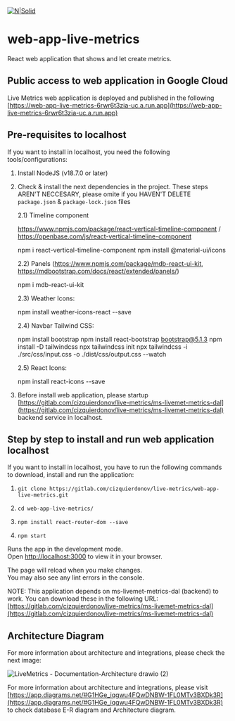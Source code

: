 [![N|Solid](https://video-react.js.org/assets/logo.png)](https://es.reactjs.org/)
# web-app-live-metrics

React web application that shows and let create metrics.

## Public access to web application in Google Cloud

Live Metrics web application is deployed and published in the following [https://web-app-live-metrics-6rwr6t3zia-uc.a.run.app](https://web-app-live-metrics-6rwr6t3zia-uc.a.run.app)

## Pre-requisites to localhost

If you want to install in localhost, you need the following tools/configurations:

1) Install NodeJS (v18.7.0 or later)

2) Check & install the next dependencies in the project. These steps AREN'T NECCESARY, please omite if you HAVEN'T DELETE `package.json` & `package-lock.json` files

    2.1) Timeline component

    https://www.npmjs.com/package/react-vertical-timeline-component / https://openbase.com/js/react-vertical-timeline-component

    npm i react-vertical-timeline-component
    npm install @material-ui/icons

    2.2) Panels (https://www.npmjs.com/package/mdb-react-ui-kit, https://mdbootstrap.com/docs/react/extended/panels/)

    npm i mdb-react-ui-kit

    2.3) Weather Icons:

    npm install weather-icons-react --save

    2.4) Navbar Tailwind CSS:

    npm install bootstrap
    npm install react-bootstrap bootstrap@5.1.3
    npm install -D tailwindcss
    npx tailwindcss init
    npx tailwindcss -i ./src/css/input.css -o ./dist/css/output.css --watch

    2.5) React Icons:

    npm install react-icons --save

3) Before install web application, please startup [https://gitlab.com/cizquierdonov/live-metrics/ms-livemet-metrics-dal](https://gitlab.com/cizquierdonov/live-metrics/ms-livemet-metrics-dal) backend service in localhost.

## Step by step to install and run web application localhost

If you want to install in localhost, you have to run the following commands to download, install and run the application:

1) `git clone https://gitlab.com/cizquierdonov/live-metrics/web-app-live-metrics.git`

2) `cd web-app-live-metrics/`

3) `npm install react-router-dom --save`

4) `npm start`

Runs the app in the development mode.\
Open [http://localhost:3000](http://localhost:3000) to view it in your browser.

The page will reload when you make changes.\
You may also see any lint errors in the console.

NOTE: This application depends on ms-livemet-metrics-dal (backend) to work. You can download these in the following URL:
[https://gitlab.com/cizquierdonov/live-metrics/ms-livemet-metrics-dal](https://gitlab.com/cizquierdonov/live-metrics/ms-livemet-metrics-dal)

## Architecture Diagram

For more information about architecture and integrations, please check the next image:

![LiveMetrics - Documentation-Architecture drawio (2)](https://user-images.githubusercontent.com/26800918/213064765-3e73f109-1230-44eb-86e3-219cf6630e71.png)



For more information about architecture and integrations, please visit [https://app.diagrams.net/#G1HGe_iqgwu4FQwDNBW-1FL0MTv3BXDk3R](https://app.diagrams.net/#G1HGe_iqgwu4FQwDNBW-1FL0MTv3BXDk3R) to check database E-R diagram
and Architecture diagram.
